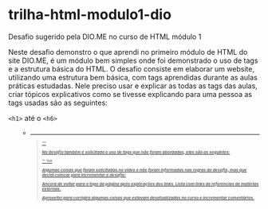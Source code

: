 # trilha-html-modulo1-dio
Desafio sugerido pela DIO.ME no curso de HTML módulo 1

Neste desafio demonstro o que aprendi no primeiro módulo de HTML do site DIO.ME, é um módulo bem simples onde foi demonstrado o uso de tags e a estrutura básica do HTML. 
O desafio consiste em elaborar um website, utilizando uma estrutura bem básica, com tags aprendidas durante as aulas práticas estudadas. Nele preciso usar e explicar as todas as tags das aulas, criar tópicos explicativos como se tivesse explicando para uma pessoa as tags usadas são as seguintes:

`<h1>` até o `<h6>`
<p>
<mark>
<small>
<i>
<u>
<strong>
<ol>
<ul>
<li>
<a>
<hr>
<sub>
<sup>
<blockquote>'''

No desafio também é solicitado o uso de tags que não foram abordadas, elas são as seguintes:

'<font>'
'<del>'
'<abbr>'
  
Algumas coisas que foram solicitadas no vídeo e não foram informadas nas regras do desafio, mas que decidi colocar para incrementar o desafio:

Ancora de voltar para o topo da página após explicações dos links.
Lista com links de referencias de matérias externas. 

Aproveitei para corrigira algumas coisas que estavam desatualizadas no curso e incrementar comentários. 
